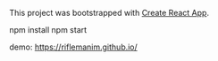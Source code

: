 This project was bootstrapped with [Create React App](https://github.com/facebookincubator/create-react-app).

npm install
npm start


demo: https://riflemanim.github.io/

